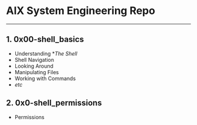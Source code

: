 # AlX System Engineering Repo
---
## 1. 0x00-shell_basics
- Understanding **The Shell*
- Shell Navigation
- Looking Around
- Manipulating Files
- Working with Commands
- *etc*

## 2. 0x0-shell_permissions
- Permissions
